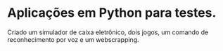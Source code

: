 # Aplicações em Python para testes.

Criado um simulador de caixa eletrônico, dois jogos, um comando de reconhecimento por voz e um webscrapping.
